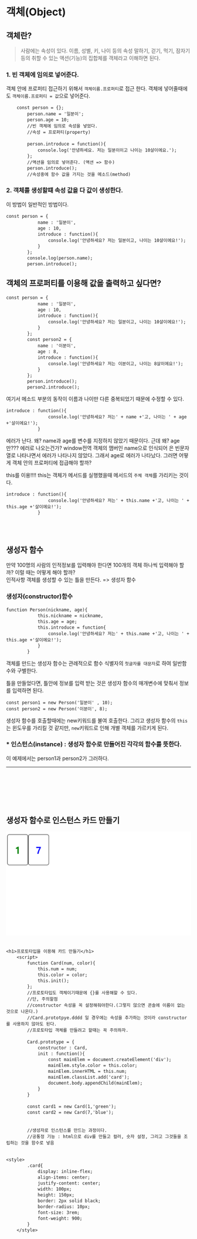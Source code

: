 # 객체(Object)
## 객체란?
>사람에는 속성이 있다.
이름, 성별, 키, 나이 등의 속성
말하기, 걷기, 먹기, 잠자기 등의 취할 수 있는 액션(기능)의 집합체를 객체라고 이해하면 된다.

### 1. 빈 객체에 임의로 넣어준다.
객체 안에 프로퍼티 접근하기 위해서 `객체이름.프로퍼티`로 접근 한다.
객체에 넣어줄때에도 `객체이름.프로퍼티 = 값`으로 넣어준다.
```
    const person = {};
        person.name = '일분이';
        person.age = 10;
        //빈 객체에 임의로 속성을 넣었다.
        //속성 = 프로퍼티(property)
        
        person.introduce = function(){
            console.log('안녕하세요. 저는 일분이이고 나이는 10살이에요.');
        };
        //액션을 임의로 넣어준다. (액션 => 함수)
        person.introduce();
        //속성중에 함수 값을 가지는 것을 메소드(method)
```
### 2. 객체를 생성할떄 속성 값을 다 값이 생성한다.<br>
이 방법이 일반적인 방법이다.
```
const person = {
            name : '일분이',
            age : 10,
            introduce : function(){
                console.log('안녕하세요? 저는 일분이고, 나이는 10살이에요!');
            }
        };
        console.log(person.name);
        person.introduce();
```

## 객체의 프로퍼티를 이용해 값을 출력하고 싶다면?
```
const person = {
            name : '일분이',
            age : 10,
            introduce : function(){
                console.log('안녕하세요? 저는 일분이고, 나이는 10살이에요!');
            }
        };
        const person2 = {
            name : '이분이',
            age : 8,
            introduce : function(){
                console.log('안녕하세요? 저는 이분이고, 나이는 8살이에요!');
            }
        };
        person.introduce();
        person2.introduce();

```
여기서 메소드 부분의 동작이 이름과 나이만 다른 중복되었기 때문에 수정할 수 있다.

```
introduce : function(){
                console.log('안녕하세요? 저는' + name +'고, 나이는 ' + age +'살이에요!');
            }
```
에러가 난다. 
왜? name과 age를 변수를 지정하지 않았기 때문이다.
근데 왜? age만??? 에러로 나오는건가? window전역 객체의 맴버인 name으로 인식되어 은 빈문자열로 나타나면서 에러가 나타나지 않았다.
그래서 age로 에러가 나타났다.
그러면 어떻게 객체 안의 프로퍼티에 접급해야 할까?

this를 이용!!!!
this는 객체가 메서드를 실행했을때 메서드의 `주체 객체`를 가리키는 것이다.
```
introduce : function(){
                console.log('안녕하세요? 저는' + this.name +'고, 나이는 ' + this.age +'살이에요!');
            }
```
<br>
<br>

## 생성자 함수
만약 100명의 사람의 인적정보를 입력해야 한다면 100개의 객체 하나씩 입력해야 할까? 이럴 때는 어떻게 해야 할까? <br>
인적사항 객체를 생성할 수 있는 틀을 만든다. => 생성자 함수

### 생성자(constructor)함수
```
function Person(nickname, age){
            this.nickname = nickname,
            this.age = age;
            this.introduce = function{
                console.log('안녕하세요? 저는' + this.name +'고, 나이는 ' + this.age +'살이에요!');
            }
        }
```
객체를 만드는 생성자 함수는 관례적으로 함수 식별자의 `첫글자를 대문자`로 하여 일반함수와 구별한다.

틀을 만들었다면,
틀안에 정보를 입력 받는 것은 생성자 함수의 매개변수에 맞춰서 정보를 입력하면 된다.
```
const person1 = new Person('일분이' , 10);
const person2 = new Person('이분이', 8);
```
생성자 함수를 호출할때에는 new키워드를 불여 호출한다.
그리고 생성자 함수의 `this`는 윈도우를 가리킬 것 같지만, `new`키워드로 인해 개별 객체를 가르키게 된다.

### * 인스턴스(instance) : 생성자 함수로 만들어진 각각의 함수를 뜻한다.
이 예제에서는 person1과 person2가 그러하다.

---
<br>
<br>
<br>
<br>
<br>




## 생성자 함수로 인스턴스 카드 만들기
<img src="./카드 완성본.png">

```

<h1>프로토타입을 이용해 카드 만들기</h1>
    <script>
        function Card(num, color){
            this.num = num;
            this.color = color;
            this.init();
        };
        //프로토타입도 객체이기때문에 {}를 사용해할 수 있다.
        //단, 주의할점 
        //constructor 속성을 꼭 설정해줘야한다.(그렇지 않으면 콘솔에 이름이 없는 것으로 나온다.)
        //Card.prototpye.dddd 일 경우에는 속성을 추가하는 것이라 constructor를 사용하지 않아도 된다.
        //프로토타입 객체를 만들려고 할때는 꼭 주의하자.

        Card.prototype = {
            constructor : Card,
            init : function(){
                const mainElem = document.createElement('div');
                mainElem.style.color = this.color;
                mainElem.innerHTML = this.num;
                mainElem.classList.add('card');
                document.body.appendChild(mainElem);
            }
        }

        const card1 = new Card(1,'green');
        const card2 = new Card(7,'blue');


        //생성자로 인스턴스를 만드는 과정이다.
        //공통정 기능 : html으로 div를 만들고 컬러, 숫자 설정, 그리고 그것들을 조립하는 것을 함수로 넣음
        
```
```
<style>
        .card{
            display: inline-flex;
            align-items: center;
            justify-content: center;
            width: 100px;
            height: 150px;
            border: 2px solid black;
            border-radius: 10px;
            font-size: 3rem;
            font-weight: 900;
        }
    </style>
```